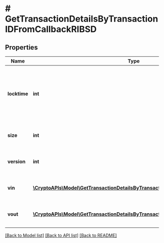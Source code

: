 # # GetTransactionDetailsByTransactionIDFromCallbackRIBSD

## Properties

Name | Type | Description | Notes
------------ | ------------- | ------------- | -------------
**locktime** | **int** | Represents the time at which a particular transaction can be added to the blockchain. |
**size** | **int** | Represents the total size of this transaction. |
**version** | **int** | Represents transaction version number. |
**vin** | [**\CryptoAPIs\Model\GetTransactionDetailsByTransactionIDFromCallbackRIBSDVin[]**](GetTransactionDetailsByTransactionIDFromCallbackRIBSDVin.md) | Represents the transaction inputs. |
**vout** | [**\CryptoAPIs\Model\GetTransactionDetailsByTransactionIDFromCallbackRIBSDVout[]**](GetTransactionDetailsByTransactionIDFromCallbackRIBSDVout.md) | Represents the transaction outputs. |

[[Back to Model list]](../../README.md#models) [[Back to API list]](../../README.md#endpoints) [[Back to README]](../../README.md)
